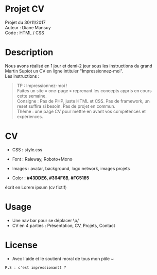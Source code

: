 # Projet CV

Projet du 30/11/2017  
Auteur : Diane Mansuy   
Code : HTML / CSS

# Description
Nous avons réalisé en 1 jour et demi-2 jour sous les instructions du grand Martin Supiot un CV en ligne intituler "Impressionnez-moi".   
Les instructions :  
> TP : Impressionnez-moi !  
> Faites un site « one-page » reprenant les concepts appris en cours cette semaine.  
> Consigne : Pas de PHP, juste HTML et CSS. Pas de framework, un reset suffira si besoin. Pas de projet en commun.  
> Thème : une page CV pour mettre en avant vos compétences et expériences.

# CV

- CSS : style.css

- Font : Raleway, Roboto+Mono

- Images : avatar, background, logo network, images projets

- Color : <b>#43DDE6</b>, <b>#364F6B</b>, <b>#FC5185</b>

écrit en Lorem ipsum (cv fictif)

# Usage
- Une nav bar pour se déplacer \o/
- CV en 4 parties : Présentation, CV, Projets, Contact
# License

- Avec l'aide et le soutient moral de tous mon pôle ~

`P.S : c'est impressionantt ?`
